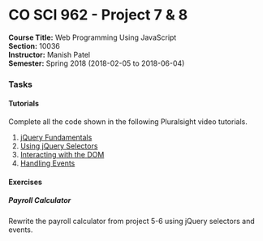 # CO SCI 962 - Project 7 & 8
**Course Title:** Web Programming Using JavaScript<br/>
**Section:** 10036<br/>
**Instructor:** Manish Patel<br/>
**Semester:** Spring 2018 (2018-02-05 to 2018-06-04)<br/>

### Tasks
#### Tutorials
Complete all the code shown in the following Pluralsight video tutorials.

1. [jQuery Fundamentals](https://app.pluralsight.com/player?course=jquery-fundamentals&author=dan-wahlin&name=jquery-fundamentals-intro-v2&clip=0&mode=live)
2. [Using jQuery Selectors](https://app.pluralsight.com/player?course=jquery-fundamentals&author=dan-wahlin&name=jquery-fundamentals-selectors&clip=0&mode=live)
3. [Interacting with the DOM](https://app.pluralsight.com/player?course=jquery-fundamentals&author=dan-wahlin&name=jquery-fundamentals-dom&clip=0&mode=live)
4. [Handling Events](https://app.pluralsight.com/player?course=jquery-fundamentals&author=dan-wahlin&name=jquery-fundamentals-events-v2&clip=0&mode=live)

#### Exercises
##### Payroll Calculator
Rewrite the payroll calculator from project 5-6 using jQuery selectors and
events.
